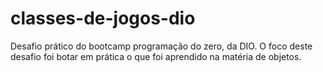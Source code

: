 # classes-de-jogos-dio
Desafio prático do bootcamp programação do zero, da DIO.
O foco deste desafio foi botar em prática o que foi aprendido na matéria de objetos.
